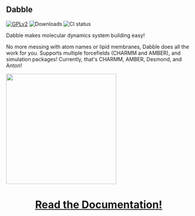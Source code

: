 ## Dabble ##
[![GPLv2](https://img.shields.io/github/license/drorlab/dabble.svg)](http://www.gnu.org/licenses/old-licenses/gpl-2.0.en.html)
![Downloads](https://anaconda.org/rbetz/dabble/badges/downloads.svg)
![CI status](https://img.shields.io/travis/Eigenstate/dabble.svg)

Dabble makes molecular dynamics system building easy!

No more messing with atom names or lipid membranes, Dabble does all the work for you.
Supports multiple forcefields (CHARMM and AMBER), and simulation packages! Currently,
that's CHARMM, AMBER, Desmond, and Anton!

[<img src="http://dabble.robinbetz.com/_images/dabblebox.png" width="300px">](http://dabble.robinbetz.com)

# <center> [Read the Documentation!](http://dabble.robinbetz.com) </center>

